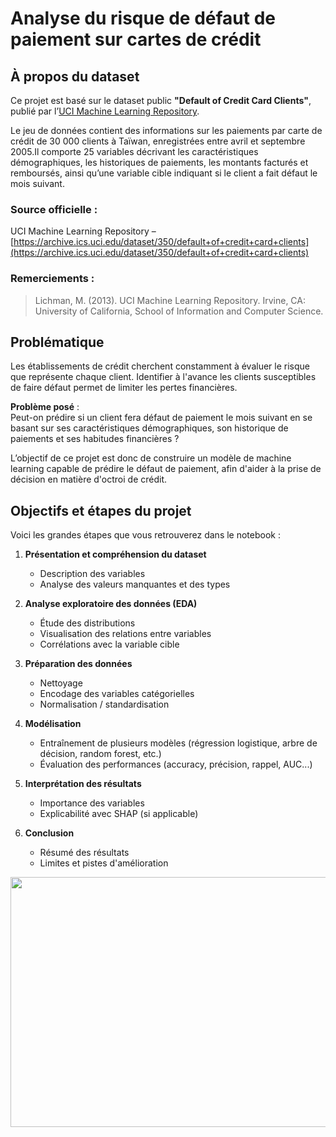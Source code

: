 # Analyse du risque de défaut de paiement sur cartes de crédit

## À propos du dataset

Ce projet est basé sur le dataset public **"Default of Credit Card Clients"**, publié par l’[UCI Machine Learning Repository](https://archive.ics.uci.edu/dataset/350/default+of+credit+card+clients).

Le jeu de données contient des informations sur les paiements par carte de crédit de 30 000 clients à Taïwan, enregistrées entre avril et septembre 2005.Il comporte 25 variables décrivant les caractéristiques démographiques, les historiques de paiements, les montants facturés et remboursés, ainsi qu’une variable cible indiquant si le client a fait défaut le mois suivant.

### Source officielle :
UCI Machine Learning Repository – [https://archive.ics.uci.edu/dataset/350/default+of+credit+card+clients](https://archive.ics.uci.edu/dataset/350/default+of+credit+card+clients)

### Remerciements :
 > Lichman, M. (2013). UCI Machine Learning Repository. Irvine, CA: University of California, School of Information and Computer Science.

## Problématique

Les établissements de crédit cherchent constamment à évaluer le risque que représente chaque client. Identifier à l'avance les clients susceptibles de faire défaut permet de limiter les pertes financières.

**Problème posé** :  
Peut-on prédire si un client fera défaut de paiement le mois suivant en se basant sur ses caractéristiques démographiques, son historique de paiements et ses habitudes financières ?

L’objectif de ce projet est donc de construire un modèle de machine learning capable de prédire le défaut de paiement, afin d'aider à la prise de décision en matière d'octroi de crédit.

## Objectifs et étapes du projet

Voici les grandes étapes que vous retrouverez dans le notebook :

1. **Présentation et compréhension du dataset**
   - Description des variables
   - Analyse des valeurs manquantes et des types

2. **Analyse exploratoire des données (EDA)**
   - Étude des distributions
   - Visualisation des relations entre variables
   - Corrélations avec la variable cible

3. **Préparation des données**
   - Nettoyage
   - Encodage des variables catégorielles
   - Normalisation / standardisation

4. **Modélisation**
   - Entraînement de plusieurs modèles (régression logistique, arbre de décision, random forest, etc.)
   - Évaluation des performances (accuracy, précision, rappel, AUC...)

5. **Interprétation des résultats**
   - Importance des variables
   - Explicabilité avec SHAP (si applicable)

6. **Conclusion**
   - Résumé des résultats
   - Limites et pistes d'amélioration

<p align="center">
    <img src="https://github.com/user-attachments/assets/2cc2c6ed-9c12-4417-aadb-5bc511d0a80e" width='600' height="400"/>
</p>
  
